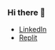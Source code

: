 ### Hi there 👋
* [LinkedIn](https://de.linkedin.com/in/oliver-tworkowski-074722272/en)
* [Replit](https://replit.com/@tworkool)

<!--
**tworkool/tworkool** is a ✨ _special_ ✨ repository because its `README.md` (this file) appears on your GitHub profile.

Here are some ideas to get you started:

- 🔭 I’m currently working on ...
- 🌱 I’m currently learning ...
- 👯 I’m looking to collaborate on ...
- 🤔 I’m looking for help with ...
- 💬 Ask me about ...
- 📫 How to reach me: ...
- 😄 Pronouns: ...
- ⚡ Fun fact: ...
-->
